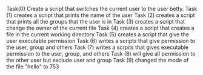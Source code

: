 Task(0) Create a script that switches the current user to the user betty.
Task (1) creates a script that prints the name of the user
Task (2) creates a script that prints all the groups that the user is in
Task (3) creates a script that change the owner of the current file
Task (4) creates a script that creates a file in the current working directory
Task (5) creates a script that give the user executable permission
Task (6) writes a scripts that give permission to the user, group and others
Task (7) writes a scrpits that gives executable permission to the user, group, and others
Task (8) will give all permission to the other user but exclude user and group
Task (9) changed the mode of the file "hello" to 753

